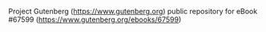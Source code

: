 Project Gutenberg (https://www.gutenberg.org) public repository for
eBook #67599 (https://www.gutenberg.org/ebooks/67599)
